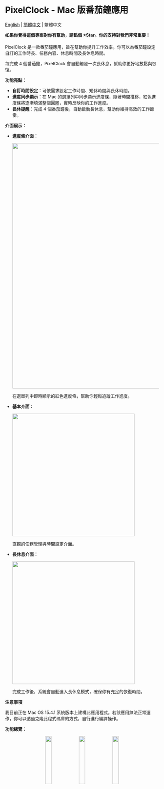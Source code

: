 # PixelClock - Mac 版番茄鐘應用

[English](README.md) | [簡體中文](README-ZH_CN.md) | 繁體中文

**如果你覺得這個專案對你有幫助，請點個 ⭐Star。你的支持對我們非常重要！**


PixelClock 是一款番茄鐘應用，旨在幫助你提升工作效率。你可以為番茄鐘設定自訂的工作時長、任務內容、休息時間及長休息時間。

每完成 4 個番茄鐘，PixelClock 會自動觸發一次長休息，幫助你更好地放鬆與恢復。

**功能亮點：**

- **自訂時間設定**：可依需求設定工作時間、短休時間與長休時間。
- **進度同步顯示**：在 Mac 的選單列中同步顯示進度條，隨著時間推移，紅色進度條將逐漸填滿整個圓圈，實時反映你的工作進度。
- **長休提醒**：完成 4 個番茄鐘後，自動啟動長休息，幫助你維持高效的工作節奏。

**介面展示：**

- **進度條介面：**  

  <img src="https://github.com/user-attachments/assets/7b283f20-4e1a-4f61-9720-f7d525b1f7ac" width="800px" height="auto"/>

  在選單列中即時顯示的紅色進度條，幫助你輕鬆追蹤工作進度。

- **基本介面：**  

  <img src="https://github.com/user-attachments/assets/a839c67e-c735-4f06-b87a-7d231acbf215" width="auto" height="400px"/>

  直觀的任務管理與時間設定介面。

- **長休息介面：**  

  <img src="https://github.com/user-attachments/assets/0abbb3f0-ad56-4d94-89dc-71f973921e27" width="auto" height="400px"/>

  完成工作後，系統會自動進入長休息模式，確保你有充足的恢復時間。

**注意事項**

我目前正在 Mac OS 15.4.1 系統版本上建構此應用程式。若該應用無法正常運作，你可以透過克隆此程式碼庫的方式，自行進行編譯操作。

**功能總覽：**

<p align="center">
  <img src="https://github.com/user-attachments/assets/25a14b53-dd4b-4c14-930a-44057b851b0e" width="20%" style="display:inline-block; margin-right:1%;" />
  <img src="https://github.com/user-attachments/assets/a839c67e-c735-4f06-b87a-7d231acbf215" width="20%" style="display:inline-block; margin-right:1%;" />
  <img src="https://github.com/user-attachments/assets/0abbb3f0-ad56-4d94-89dc-71f973921e27" width="20%" style="display:inline-block;" />
</p>
